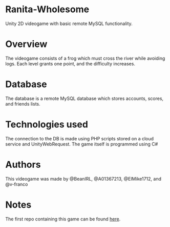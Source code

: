 # Ranita-Wholesome
Unity 2D videogame with basic remote MySQL functionality.

# Overview

The videogame consists of a frog which must cross the river while avoiding logs.
Each level grants one point, and the difficulty increases.

# Database
The database is a remote MySQL database which stores accounts, scores, and friends lists.

# Technologies used
The connection to the DB is made using PHP scripts stored on a cloud service and UnityWebRequest.
The game itself is programmed using C# 

# Authors
This videogame was made by @BeanIRL, @A01367213, @ElMike1712, and @v-franco

# Notes
The first repo containing this game can be found [here](https://github.com/BeanIRL/RanitaWholesome).  
